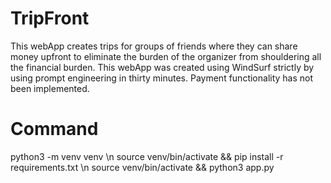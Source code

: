 # TripFront
This webApp creates trips for groups of friends where they can share money upfront to eliminate the burden of the organizer from shouldering all the financial burden. This webApp was created using WindSurf strictly by using prompt engineering in thirty minutes. Payment functionality has not been implemented.

# Command
python3 -m venv venv \n
source venv/bin/activate && pip install -r requirements.txt \n
source venv/bin/activate && python3 app.py
